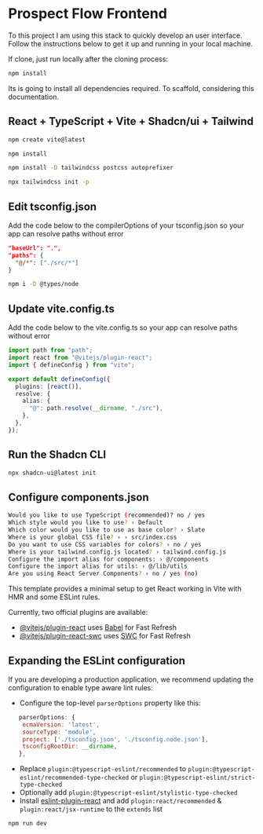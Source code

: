 # Prospect Flow Frontend

To this project I am using this stack to quickly develop an user interface.
Follow the instructions below to get it up and running in your local machine.

If clone, just run locally after the cloning process:

```bash
npm install
```
Its is going to install all dependencies required.
To scaffold, considering this documentation.

## React + TypeScript + Vite + Shadcn/ui + Tailwind

```bash
npm create vite@latest
```

```bash
npm install
```

```bash
npm install -D tailwindcss postcss autoprefixer
```

```bash
npx tailwindcss init -p
```

## Edit tsconfig.json

Add the code below to the compilerOptions of your tsconfig.json so your app can resolve paths without error

```json
"baseUrl": ".",
"paths": {
  "@/*": ["./src/*"]
}
```

```bash
npm i -D @types/node
```

## Update vite.config.ts

Add the code below to the vite.config.ts so your app can resolve paths without error

```ts
import path from "path";
import react from "@vitejs/plugin-react";
import { defineConfig } from "vite";

export default defineConfig({
  plugins: [react()],
  resolve: {
    alias: {
      "@": path.resolve(__dirname, "./src"),
    },
  },
});
```

## Run the Shadcn CLI

```bash
npx shadcn-ui@latest init
```

## Configure components.json

```bash
Would you like to use TypeScript (recommended)? no / yes
Which style would you like to use? › Default
Which color would you like to use as base color? › Slate
Where is your global CSS file? › › src/index.css
Do you want to use CSS variables for colors? › no / yes
Where is your tailwind.config.js located? › tailwind.config.js
Configure the import alias for components: › @/components
Configure the import alias for utils: › @/lib/utils
Are you using React Server Components? › no / yes (no)
```

This template provides a minimal setup to get React working in Vite with HMR and some ESLint rules.

Currently, two official plugins are available:

- [@vitejs/plugin-react](https://github.com/vitejs/vite-plugin-react/blob/main/packages/plugin-react/README.md) uses [Babel](https://babeljs.io/) for Fast Refresh
- [@vitejs/plugin-react-swc](https://github.com/vitejs/vite-plugin-react-swc) uses [SWC](https://swc.rs/) for Fast Refresh

## Expanding the ESLint configuration

If you are developing a production application, we recommend updating the configuration to enable type aware lint rules:

- Configure the top-level `parserOptions` property like this:

```js
   parserOptions: {
    ecmaVersion: 'latest',
    sourceType: 'module',
    project: ['./tsconfig.json', './tsconfig.node.json'],
    tsconfigRootDir: __dirname,
   },
```

- Replace `plugin:@typescript-eslint/recommended` to `plugin:@typescript-eslint/recommended-type-checked` or `plugin:@typescript-eslint/strict-type-checked`
- Optionally add `plugin:@typescript-eslint/stylistic-type-checked`
- Install [eslint-plugin-react](https://github.com/jsx-eslint/eslint-plugin-react) and add `plugin:react/recommended` & `plugin:react/jsx-runtime` to the `extends` list

```bash
npm run dev
```
